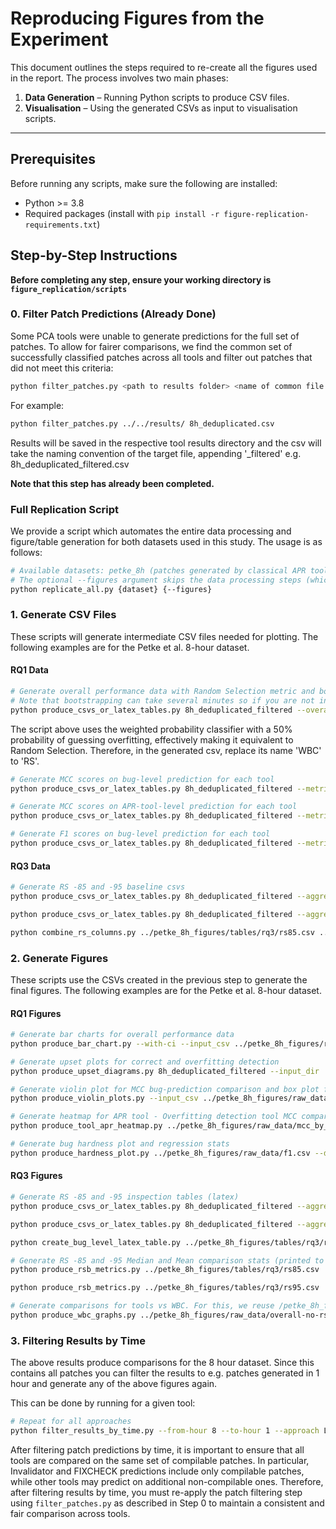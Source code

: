 # Reproducing Figures from the Experiment

This document outlines the steps required to re-create all the figures used in the report. The process involves two main phases:

1. **Data Generation** – Running Python scripts to produce CSV files.
2. **Visualisation** – Using the generated CSVs as input to visualisation scripts.

---

## Prerequisites

Before running any scripts, make sure the following are installed:

- Python >= 3.8
- Required packages (install with `pip install -r figure-replication-requirements.txt`)

## Step-by-Step Instructions

**Before completing any step, ensure your working directory is `figure_replication/scripts`**

### 0. Filter Patch Predictions (Already Done)

Some PCA tools were unable to generate predictions for the full set of patches. To allow for fairer comparisons, we find the common set of successfully classified patches across all tools and filter out patches that did not meet this criteria:

```bash
python filter_patches.py <path to results folder> <name of common file to filter e.g. 8h-deduplicated.csv>
```

For example:
```bash
python filter_patches.py ../../results/ 8h_deduplicated.csv
```

Results will be saved in the respective tool results directory and the csv will take the naming convention of the target file, appending '_filtered' e.g. 8h_deduplicated_filtered.csv

**Note that this step has already been completed.**

### Full Replication Script

We provide a script which automates the entire data processing and figure/table generation for both datasets used in this study. The usage is as follows:

```bash
# Available datasets: petke_8h (patches generated by classical APR tools over 8 hours), petke_1h (patches generated by classical APR tools over 1 hour), repairllama (patches generated by the LLM-based RepairLlama tool).
# The optional --figures argument skips the data processing steps (which can take up to an hour) and only generates the figures/tables. You should not use this argument if you are running this script for the first time and replicating the results from scratch.
python replicate_all.py {dataset} {--figures}
```


### 1. Generate CSV Files

These scripts will generate intermediate CSV files needed for plotting. The following examples are for the Petke et al. 8-hour dataset.

#### RQ1 Data

```bash
# Generate overall performance data with Random Selection metric and bootstrapping.
# Note that bootstrapping can take several minutes so if you are not interested in error bars you can exclude --bootstrap
python produce_csvs_or_latex_tables.py 8h_deduplicated_filtered --overall --bootstrap --include-wbc --wbc-p-overfit 0.50 --format csv --output ../petke8h_figures/raw_data/overall.csv 
```

The script above uses the weighted probability classifier with a 50% probability of guessing overfitting, effectively making it equivalent to Random Selection. Therefore, in the generated csv, replace its name 'WBC' to 'RS'.

```bash
# Generate MCC scores on bug-level prediction for each tool
python produce_csvs_or_latex_tables.py 8h_deduplicated_filtered --metric 'Smooth MCC' --aggregate bug --format csv --output ../petke8h_figures/raw_data/mcc_by_bug.csv
```

```bash
# Generate MCC scores on APR-tool-level prediction for each tool
python produce_csvs_or_latex_tables.py 8h_deduplicated_filtered --metric 'Smooth MCC' --aggregate approach --format csv --output ../petke8h_figures/raw_data/mcc_by_apr_tool.csv
```

```bash
# Generate F1 scores on bug-level prediction for each tool
python produce_csvs_or_latex_tables.py 8h_deduplicated_filtered --metric 'F1 Score' --aggregate bug --format csv --output ../petke8h_figures/raw_data/f1.csv
```

#### RQ3 Data

```bash
# Generate RS -85 and -95 baseline csvs
python produce_csvs_or_latex_tables.py 8h_deduplicated_filtered --aggregate bug --metric RS --confidence 85 --format csv --output ../petke_8h_figures/tables/rq3/rs85.csv

python produce_csvs_or_latex_tables.py 8h_deduplicated_filtered --aggregate bug --metric RS --confidence 95 --format csv --output ../petke_8h_figures/tables/rq3/rs95.csv

python combine_rs_columns.py ../petke_8h_figures/tables/rq3/rs85.csv ../petke_8h_figures/tables/rq3/rs95.csv ../petke_8h_figures/tables/rq3/rs-combined.csv
```

### 2. Generate Figures

These scripts use the CSVs created in the previous step to generate the final figures. The following examples are for the Petke et al. 8-hour dataset.

#### RQ1 Figures

```bash
# Generate bar charts for overall performance data
python produce_bar_chart.py --with-ci --input_csv ../petke_8h_figures/raw_data/overall.csv --output_dir ../petke_8h_figures/visualisations/rq1
```

```bash
# Generate upset plots for correct and overfitting detection
python produce_upset_diagrams.py 8h_deduplicated_filtered --input_dir ../../results --output_dir ../petke_8h_figures/visualisations/rq1
```

```bash
# Generate violin plot for MCC bug-prediction comparison and box plot for MCC project comparison, and print stats used to aid figure
python produce_violin_plots.py --input_csv ../petke_8h_figures/raw_data/mcc_by_bug.csv --output_dir ../petke_8h_figures/visualisations/rq1 --colour_by_project
```  

```bash
# Generate heatmap for APR tool - Overfitting detection tool MCC comparison
python produce_tool_apr_heatmap.py ../petke_8h_figures/raw_data/mcc_by_apr_tool.csv --output ../petke_8h_figures/visualisations/rq1/apr_tool_mcc_heatmap.png
```

```bash
# Generate bug hardness plot and regression stats
python produce_hardness_plot.py ../petke_8h_figures/raw_data/f1.csv --deciles 9 --output ../petke_8h_figures/visualisations/rq1/bug_hardness_f1.png
```

#### RQ3 Figures

```bash
# Generate RS -85 and -95 inspection tables (latex)
python produce_csvs_or_latex_tables.py 8h_deduplicated_filtered --aggregate bug --metric 'RS' --confidence 85 --format latex --output ../petke_8h_figures/tables/rq3/rs85-latex.txt

python produce_csvs_or_latex_tables.py 8h_deduplicated_filtered --aggregate bug --metric 'RS' --confidence 95 --format latex --output ../petke_8h_figures/tables/rq3/rs95-latex.txt

python create_bug_level_latex_table.py ../petke_8h_figures/tables/rq3/rs-combined.csv --output=../petke_8h_figures/tables/rq3/rs-combined.tex
```

```bash
# Generate RS -85 and -95 Median and Mean comparison stats (printed to terminal)
python produce_rsb_metrics.py ../petke_8h_figures/tables/rq3/rs85.csv

python produce_rsb_metrics.py ../petke_8h_figures/tables/rq3/rs95.csv
```

```bash
# Generate comparisons for tools vs WBC. For this, we reuse /petke_8h_figures/raw_data/overall.csv by making a copy and deleting the RS row as that is not an APR tool, and saving the result as overall-no-rs.csv. The script also takes the number of correct to overfitting patches e.g. in the case of the 8h_deduplicated_filtered dataset, that is 127:671. This also prints information about tools' confidence intervals intersecting the margin.
python produce_wbc_graphs.py ../petke_8h_figures/raw_data/overall-no-rs.csv 127 671 --out ../petke_8h_figures/visualisations/rq3/tools_vs_wbc.png
```

### 3. Filtering Results by Time
The above results produce comparisons for the 8 hour dataset. Since this contains all patches you can filter the results to e.g. patches generated in 1 hour and generate any of the above figures again.

This can be done by running for a given tool:
```bash
# Repeat for all approaches
python filter_results_by_time.py --from-hour 8 --to-hour 1 --approach LLM4PatchCorrectness
```

After filtering patch predictions by time, it is important to ensure that all tools are compared on the same set of compilable patches. In particular, Invalidator and FIXCHECK predictions include only compilable patches, while other tools may predict on additional non-compilable ones. Therefore, after filtering results by time, you must re-apply the patch filtering step using `filter_patches.py` as described in Step 0 to maintain a consistent and fair comparison across tools.